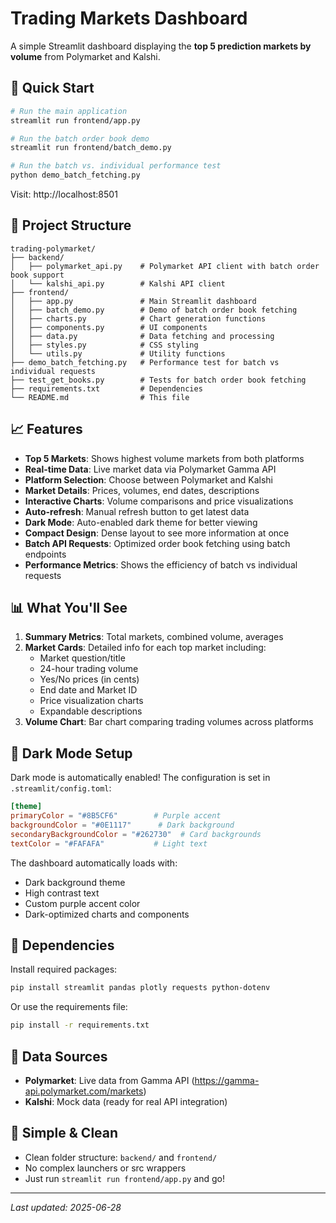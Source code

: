 # Trading Markets Dashboard

A simple Streamlit dashboard displaying the **top 5 prediction markets by volume** from Polymarket and Kalshi.

## 🚀 Quick Start

```bash
# Run the main application
streamlit run frontend/app.py

# Run the batch order book demo
streamlit run frontend/batch_demo.py

# Run the batch vs. individual performance test
python demo_batch_fetching.py
```

Visit: http://localhost:8501

## 📁 Project Structure

```
trading-polymarket/
├── backend/
│   ├── polymarket_api.py    # Polymarket API client with batch order book support
│   └── kalshi_api.py        # Kalshi API client
├── frontend/
│   ├── app.py               # Main Streamlit dashboard
│   ├── batch_demo.py        # Demo of batch order book fetching
│   ├── charts.py            # Chart generation functions
│   ├── components.py        # UI components
│   ├── data.py              # Data fetching and processing
│   ├── styles.py            # CSS styling
│   └── utils.py             # Utility functions
├── demo_batch_fetching.py   # Performance test for batch vs individual requests
├── test_get_books.py        # Tests for batch order book fetching
├── requirements.txt         # Dependencies
└── README.md                # This file
```

## 📈 Features

- **Top 5 Markets**: Shows highest volume markets from both platforms
- **Real-time Data**: Live market data via Polymarket Gamma API  
- **Platform Selection**: Choose between Polymarket and Kalshi
- **Market Details**: Prices, volumes, end dates, descriptions
- **Interactive Charts**: Volume comparisons and price visualizations
- **Auto-refresh**: Manual refresh button to get latest data
- **Dark Mode**: Auto-enabled dark theme for better viewing
- **Compact Design**: Dense layout to see more information at once
- **Batch API Requests**: Optimized order book fetching using batch endpoints
- **Performance Metrics**: Shows the efficiency of batch vs individual requests

## 📊 What You'll See

1. **Summary Metrics**: Total markets, combined volume, averages
2. **Market Cards**: Detailed info for each top market including:
   - Market question/title
   - 24-hour trading volume
   - Yes/No prices (in cents)
   - End date and Market ID
   - Price visualization charts
   - Expandable descriptions
3. **Volume Chart**: Bar chart comparing trading volumes across platforms

## 🌙 Dark Mode Setup

Dark mode is automatically enabled! The configuration is set in `.streamlit/config.toml`:

```toml
[theme]
primaryColor = "#8B5CF6"        # Purple accent
backgroundColor = "#0E1117"      # Dark background  
secondaryBackgroundColor = "#262730"  # Card backgrounds
textColor = "#FAFAFA"           # Light text
```

The dashboard automatically loads with:
- Dark background theme
- High contrast text
- Custom purple accent color
- Dark-optimized charts and components

## 🔧 Dependencies

Install required packages:
```bash
pip install streamlit pandas plotly requests python-dotenv
```

Or use the requirements file:
```bash
pip install -r requirements.txt
```

## 📡 Data Sources

- **Polymarket**: Live data from Gamma API (https://gamma-api.polymarket.com/markets)
- **Kalshi**: Mock data (ready for real API integration)

## 🎯 Simple & Clean

- Clean folder structure: `backend/` and `frontend/`
- No complex launchers or src wrappers
- Just run `streamlit run frontend/app.py` and go!

---

*Last updated: 2025-06-28*